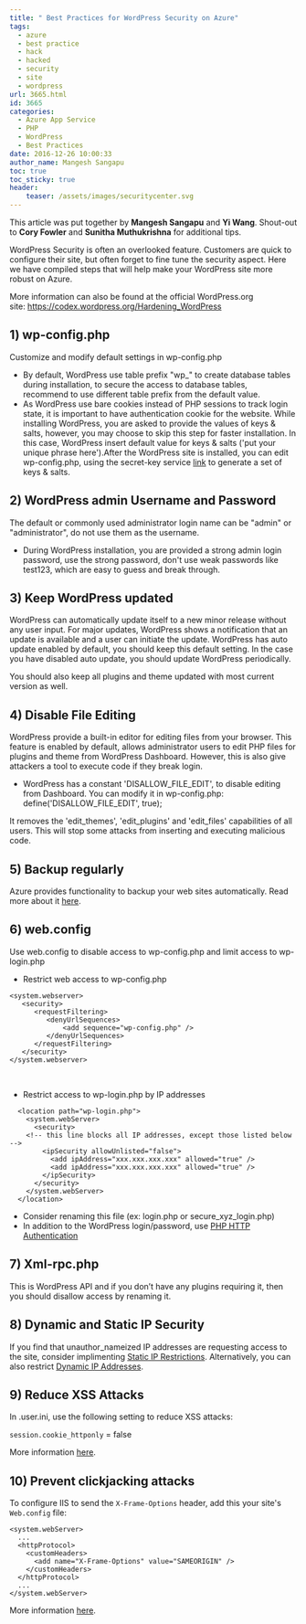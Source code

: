 ```yaml
---
title: " Best Practices for WordPress Security on Azure"
tags:
  - azure
  - best practice
  - hack
  - hacked
  - security
  - site
  - wordpress
url: 3665.html
id: 3665
categories:
  - Azure App Service 
  - PHP
  - WordPress
  - Best Practices
date: 2016-12-26 10:00:33
author_name: Mangesh Sangapu
toc: true
toc_sticky: true
header:
    teaser: /assets/images/securitycenter.svg
---
```


This article was put together by **Mangesh Sangapu** and **Yi Wang**. Shout-out to **Cory Fowler** and **Sunitha Muthukrishna** for additional tips.

WordPress Security is often an overlooked feature. Customers are quick to configure their site, but often forget to fine tune the security aspect. Here we have compiled steps that will help make your WordPress site more robust on Azure.

More information can also be found at the official WordPress.org site: <https://codex.wordpress.org/Hardening_WordPress>

## 1) wp-config.php

Customize and modify default settings in wp-config.php

-   By default, WordPress use table prefix "wp\_" to create database tables during installation, to secure the access to database tables,\
    recommend to use different table prefix from the default value.
-   As WordPress use bare cookies instead of PHP sessions to track login state, it is important to have authentication cookie for the website. While installing WordPress, you are asked to provide the values of keys & salts, however, you may choose to skip this step for faster installation. In this case, WordPress insert default value for keys & salts ('put your unique phrase here').After the WordPress site is installed, you can edit wp-config.php, using the secret-key service [link](https://api.wordpress.org/secret-key/1.1/salt/) to generate a set of keys & salts.

## 2) WordPress admin Username and Password

The default or commonly used administrator login name can be "admin" or "administrator", do not use them as the username.

-   During WordPress installation, you are provided a strong admin login password, use the strong password, don't use weak passwords like test123, which are easy to guess and break through.

## 3) Keep WordPress updated

WordPress can automatically update itself to a new minor release without any user input. For major updates, WordPress shows a notification that an update is available and a user can initiate the update. WordPress has auto update enabled by default, you should keep this default setting. In the case you have disabled auto update, you should update WordPress periodically.

You should also keep all plugins and theme updated with most current version as well.

## 4) Disable File Editing

WordPress provide a built-in editor for editing files from your browser. This feature is enabled by default, allows administrator users to edit PHP files for plugins and theme from WordPress Dashboard. However, this is also give attackers a tool to execute code if they break login.

-   WordPress has a constant 'DISALLOW\_FILE\_EDIT', to disable editing from Dashboard. You can modify it in wp-config.php: define('DISALLOW\_FILE\_EDIT', true);

It removes the 'edit\_themes', 'edit\_plugins' and 'edit\_files' capabilities of all users. This will stop some attacks from inserting and executing malicious code.

## 5) Backup regularly

Azure provides functionality to backup your web sites automatically. Read more about it [here](https://docs.microsoft.com/en-us/azure/app-service-web/web-sites-backup).

## 6) web.config

Use web.config to disable access to wp-config.php and limit access to wp-login.php

-   Restrict web access to wp-config.php

``` {style="padding-left: 30px"}
<system.webserver>
   <security>
      <requestFiltering>
         <denyUrlSequences>
             <add sequence="wp-config.php" />
         </denyUrlSequences>
      </requestFiltering>
   </security>
</system.webserver>
```

 

-   Restrict access to wp-login.php by IP addresses

<!-- -->

      <location path="wp-login.php">
        <system.webServer>
          <security>
        <!-- this line blocks all IP addresses, except those listed below -->
            <ipSecurity allowUnlisted="false">
              <add ipAddress="xxx.xxx.xxx.xxx" allowed="true" />
              <add ipAddress="xxx.xxx.xxx.xxx" allowed="true" />
            </ipSecurity>
          </security>
        </system.webServer>
      </location>

-   Consider renaming this file (ex: login.php or secure\_xyz\_login.php)
-   In addition to the WordPress login/password, use [PHP HTTP Authentication](http://php.net/manual/en/features.http-auth.php)

<!-- this line blocks all IP addresses, except those listed below -->

## 7) Xml-rpc.php

This is WordPress API and if you don’t have any plugins requiring it, then you should disallow access by renaming it.

## 8) Dynamic and Static IP Security

If you find that unauthor_nameized IP addresses are requesting access to the site, consider implimenting [Static IP Restrictions](https://www.iis.net/configreference/system.webserver/security/ipsecurity). Alternatively, you can also restrict [Dynamic IP Addresses](https://www.iis.net/configreference/system.webserver/security/dynamicipsecurity).

## 9) Reduce XSS Attacks

In .user.ini, use the following setting to reduce XSS attacks:

`session.cookie_httponly` = false

More information [here](http://php.net/manual/en/session.configuration.php#ini.session.cookie-httponly).

## 10) Prevent clickjacking attacks

To configure IIS to send the `X-Frame-Options` header, add this your site's `Web.config` file:

``` {.brush: .xml .line-numbers .language-xml style="padding-left: 30px"}
<system.webServer>
  ...
  <httpProtocol>
    <customHeaders>
      <add name="X-Frame-Options" value="SAMEORIGIN" />
    </customHeaders>
  </httpProtocol>
  ...
</system.webServer>
```

More information [here](https://developer.mozilla.org/en-US/docs/Web/HTTP/Headers/X-Frame-Options).
